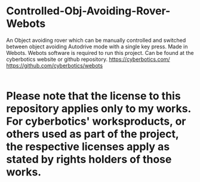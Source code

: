 # Controlled-Obj-Avoiding-Rover-Webots
An Object avoiding rover which can be manually controlled and switched between object avoiding Autodrive mode with a single key press. Made in Webots.
Webots software is required to run this project. 
Can be found at the cyberbotics website or github repository.
https://cyberbotics.com/
https://github.com/cyberbotics/webots<br><br>

# Please note that the license to this repository applies only to my works. For cyberbotics' worksproducts, or others used as part of the project, the respective licenses apply as stated by rights holders of those works.